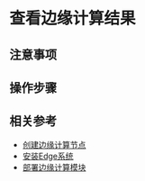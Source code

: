# 查看边缘计算结果

## 注意事项


## 操作步骤



## 相关参考 
- [创建边缘计算节点](../Getting-Started/Create-Edgenode.md)
- [安装Edge系统](../Getting-Started/Install-Edge-System.md)
- [部署边缘计算模块](../Edge-Module/Deploy-Edge-Module.md)

